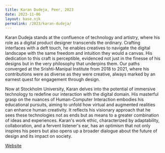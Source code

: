 ```yaml
---
title: Karan Dudeja, Peer, 2023
date: 2023-11-06
layout: base.njk
permalink: /2023/karan-dudeja/
--- 
```


Karan Dudeja stands at the confluence of technology and artistry, where his role as a digital product designer transcends the ordinary. Crafting interfaces with a deft touch, he enables creatives to navigate the digital landscape with the same freedom and intuition they would a canvas. His dedication to this craft is perceptible, evidenced not just in the finesse of his designs but in the very philosophy that underpins them. Our paths converged at the Srishti-Manipal Institute from 2018 to 2021, where his contributions were as diverse as they were creative, always marked by an earnest quest for engagement through design.

Now at Stockholm University, Karan delves into the potential of immersive technology to redefine our interaction with the digital domain. His masterful grasp on the nuances of Human-Computer Interaction embodies his educational pursuits, aiming to unfold how virtual and augmented realities can enhance human creativity. It reflects his visionary approach that he sees these technologies not as ends but as means to a greater combination of ideas and experiences. Karan's work ethic, characterized by adaptability, collaboration, and a fervent listener's ear, has an optimism that not only inspires his peers but also opens up a broader dialogue about the future of design and its impact on society.

[Website](https://www.kdo.fyi)